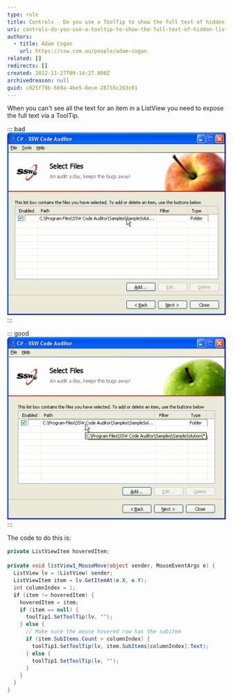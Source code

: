 ```yaml
---
type: rule
title: Controls - Do you use a ToolTip to show the full text of hidden ListView data?
uri: controls-do-you-use-a-tooltip-to-show-the-full-text-of-hidden-listview-data
authors:
  - title: Adam Cogan
    url: https://ssw.com.au/people/adam-cogan
related: []
redirects: []
created: 2012-11-27T09:14:27.000Z
archivedreason: null
guid: c025f79b-669a-4be5-8ece-28755c263c01
---
```


When you can't see all the text for an item in a ListView you need to expose the full text via a ToolTip.

<!--endintro-->


::: bad  
![Figure: Bad example - Users can't see all the text and the ListView doesn't use a Tooltip](../../assets/ListViewWithoutToolTip.gif)  
:::

::: good  
![Figure: Good example - Users can't see all the text, but the ListView shows all the text via a Tooltip](../../assets/ListViewWithToolTip.gif)  
:::

The code to do this is:

```cs
private ListViewItem hoveredItem;

private void listView1_MouseMove(object sender, MouseEventArgs e) {
  ListView lv = (ListView) sender;
  ListViewItem item = lv.GetItemAt(e.X, e.Y);
  int columnIndex = 1;
  if (item != hoveredItem) {
    hoveredItem = item;
    if (item == null) {
      toolTip1.SetToolTip(lv, "");
    } else {
      // Make sure the mouse hovered row has the subitem 
      if (item.SubItems.Count > columnIndex) {
        toolTip1.SetToolTip(lv, item.SubItems[columnIndex].Text);
      } else {
        toolTip1.SetToolTip(lv, "");
      }
    }
  }
}
```
